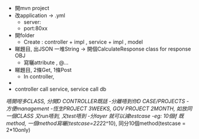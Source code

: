 - 開mvn project
- 改application -> .yml
  - server:
  -   port:80xx
-   開folder 
    -   Create : controller + impl , service + impl , model
-   睇題目, 出JSON 一堆String -> 開個CalculateResponse class for response OBJ
    -   寫曬attribute , @...
-   睇題目, 2條Get, 1條Post
    -   In controller, 
-   
-   controller call service, service call db

***唔開咁多CLASS, 分開D CONTROLLER既話
-分離唔到你D CASE/PROJECTS
-方便management 
-恆生PROJECT 3WEEKS, GOV PROJECT 2MONTH, 如放同一個CLASS 又run唔到, 又test唔到
-分layer 就可以減testcase
    -eg: 10個if 既method, 一個method寫曬(testcase=2*2*2*2^10), 同分10個method(testcase = 2*10only)
